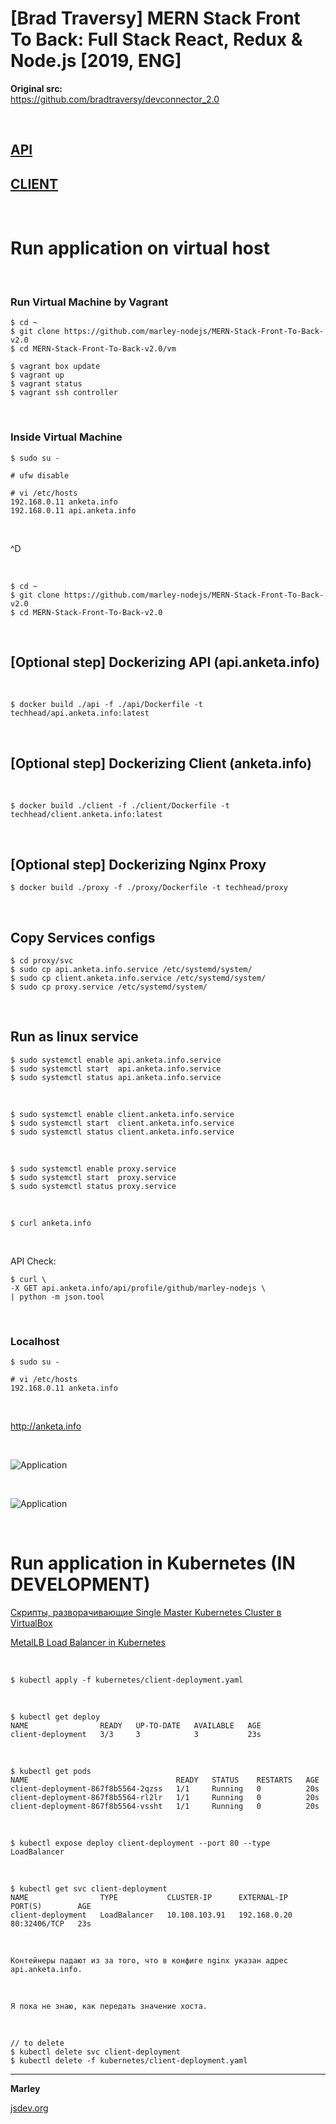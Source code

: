 # [Brad Traversy] MERN Stack Front To Back: Full Stack React, Redux &amp; Node.js [2019, ENG]

**Original src:**  
https://github.com/bradtraversy/devconnector_2.0

<br/>

## [API](./api/Readme.md)

## [CLIENT](./client/Readme.md)


<br/>

# Run application on virtual host 

<br/>

### Run Virtual Machine by Vagrant

    $ cd ~
    $ git clone https://github.com/marley-nodejs/MERN-Stack-Front-To-Back-v2.0
    $ cd MERN-Stack-Front-To-Back-v2.0/vm

    $ vagrant box update
    $ vagrant up
    $ vagrant status
    $ vagrant ssh controller

<br/>

### Inside Virtual Machine

    $ sudo su -

    # ufw disable

    # vi /etc/hosts
    192.168.0.11 anketa.info
    192.168.0.11 api.anketa.info
    
<br/>

^D

<br/>

    $ cd ~
    $ git clone https://github.com/marley-nodejs/MERN-Stack-Front-To-Back-v2.0
    $ cd MERN-Stack-Front-To-Back-v2.0


<br/>

## [Optional step] Dockerizing API (api.anketa.info)

<br/>

    $ docker build ./api -f ./api/Dockerfile -t techhead/api.anketa.info:latest

<br/>

## [Optional step] Dockerizing Client (anketa.info)

<br/>

    $ docker build ./client -f ./client/Dockerfile -t techhead/client.anketa.info:latest

<br/>

## [Optional step] Dockerizing Nginx Proxy

    $ docker build ./proxy -f ./proxy/Dockerfile -t techhead/proxy

<br/>

## Copy Services configs

    $ cd proxy/svc
    $ sudo cp api.anketa.info.service /etc/systemd/system/
    $ sudo cp client.anketa.info.service /etc/systemd/system/
    $ sudo cp proxy.service /etc/systemd/system/


<br/>

## Run as linux service

    $ sudo systemctl enable api.anketa.info.service
    $ sudo systemctl start  api.anketa.info.service
    $ sudo systemctl status api.anketa.info.service

<br/>

    $ sudo systemctl enable client.anketa.info.service
    $ sudo systemctl start  client.anketa.info.service
    $ sudo systemctl status client.anketa.info.service

<br/>

    $ sudo systemctl enable proxy.service
    $ sudo systemctl start  proxy.service
    $ sudo systemctl status proxy.service

<br/>

    $ curl anketa.info


<br/>

API Check:

    $ curl \
    -X GET api.anketa.info/api/profile/github/marley-nodejs \
    | python -m json.tool



<br/>

### Localhost

    $ sudo su -

    # vi /etc/hosts
    192.168.0.11 anketa.info


<br/>

http://anketa.info


<br/>

![Application](/img/pic-svc-01.png?raw=true)


<br/>

![Application](/img/pic-svc-02.png?raw=true)



<br/>

# Run application in Kubernetes (IN DEVELOPMENT)

<a href="/linux/servers/containers/kubernetes/kubeadm/prepared-cluster/">Скрипты, разворачивающие Single Master Kubernetes Cluster в VirtualBox</a>

<a href="/linux/servers/containers/kubernetes/kubeadm/metal-load-balancer/">MetalLB Load Balancer in Kubernetes</a>


<br/>

    $ kubectl apply -f kubernetes/client-deployment.yaml

<br/>

    $ kubectl get deploy
    NAME                READY   UP-TO-DATE   AVAILABLE   AGE
    client-deployment   3/3     3            3           23s

<br/>

    $ kubectl get pods
    NAME                                 READY   STATUS    RESTARTS   AGE
    client-deployment-867f8b5564-2qzss   1/1     Running   0          20s
    client-deployment-867f8b5564-rl2lr   1/1     Running   0          20s
    client-deployment-867f8b5564-vssht   1/1     Running   0          20s

<br/>

    $ kubectl expose deploy client-deployment --port 80 --type LoadBalancer

<br/>

    $ kubectl get svc client-deployment
    NAME                TYPE           CLUSTER-IP      EXTERNAL-IP    PORT(S)        AGE
    client-deployment   LoadBalancer   10.108.103.91   192.168.0.20   80:32406/TCP   23s


<br/>

    Контейнеры падают из за того, что в конфиге nginx указан адрес api.anketa.info. 

<br/>

    Я пока не знаю, как передать значение хоста.

<br/>

    // to delete
    $ kubectl delete svc client-deployment
    $ kubectl delete -f kubernetes/client-deployment.yaml


<!--

kubectl edit deployment client-deployment

```
  hostAliases:
  - ip: "192.168.0.20"
    hostnames:
    - "api.anketa.info"
```

-->

---

**Marley**

<a href="https://jsdev.org">jsdev.org</a>


